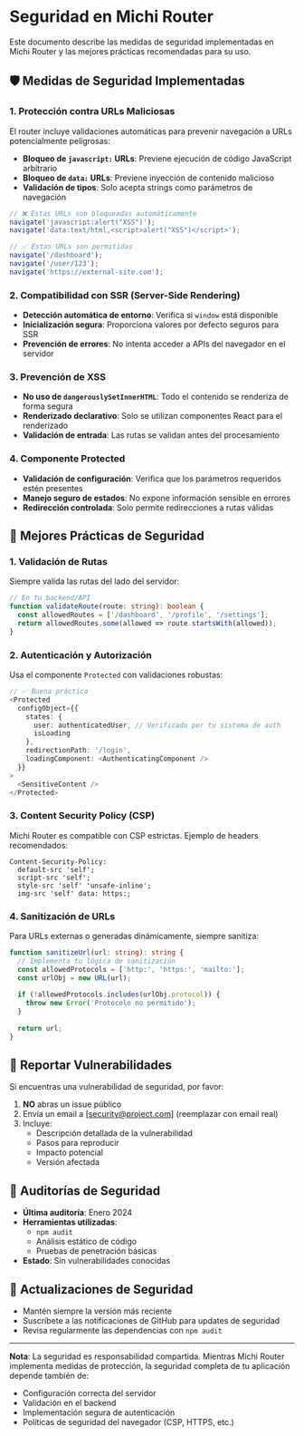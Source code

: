 # Seguridad en Michi Router

Este documento describe las medidas de seguridad implementadas en Michi Router y las mejores prácticas recomendadas para su uso.

## 🛡️ Medidas de Seguridad Implementadas

### 1. Protección contra URLs Maliciosas

El router incluye validaciones automáticas para prevenir navegación a URLs potencialmente peligrosas:

- **Bloqueo de `javascript:` URLs**: Previene ejecución de código JavaScript arbitrario
- **Bloqueo de `data:` URLs**: Previene inyección de contenido malicioso
- **Validación de tipos**: Solo acepta strings como parámetros de navegación

```typescript
// ❌ Estas URLs son bloqueadas automáticamente
navigate('javascript:alert("XSS")');
navigate('data:text/html,<script>alert("XSS")</script>');

// ✅ Estas URLs son permitidas
navigate('/dashboard');
navigate('/user/123');
navigate('https://external-site.com');
```

### 2. Compatibilidad con SSR (Server-Side Rendering)

- **Detección automática de entorno**: Verifica si `window` está disponible
- **Inicialización segura**: Proporciona valores por defecto seguros para SSR
- **Prevención de errores**: No intenta acceder a APIs del navegador en el servidor

### 3. Prevención de XSS

- **No uso de `dangerouslySetInnerHTML`**: Todo el contenido se renderiza de forma segura
- **Renderizado declarativo**: Solo se utilizan componentes React para el renderizado
- **Validación de entrada**: Las rutas se validan antes del procesamiento

### 4. Componente Protected

- **Validación de configuración**: Verifica que los parámetros requeridos estén presentes
- **Manejo seguro de estados**: No expone información sensible en errores
- **Redirección controlada**: Solo permite redirecciones a rutas válidas

## 🔐 Mejores Prácticas de Seguridad

### 1. Validación de Rutas

Siempre valida las rutas del lado del servidor:

```typescript
// En tu backend/API
function validateRoute(route: string): boolean {
  const allowedRoutes = ['/dashboard', '/profile', '/settings'];
  return allowedRoutes.some(allowed => route.startsWith(allowed));
}
```

### 2. Autenticación y Autorización

Usa el componente `Protected` con validaciones robustas:

```typescript
// ✅ Buena práctica
<Protected 
  configObject={{
    states: { 
      user: authenticatedUser, // Verificado por tu sistema de auth
      isLoading 
    },
    redirectionPath: '/login',
    loadingComponent: <AuthenticatingComponent />
  }}
>
  <SensitiveContent />
</Protected>
```

### 3. Content Security Policy (CSP)

Michi Router es compatible con CSP estrictas. Ejemplo de headers recomendados:

```
Content-Security-Policy: 
  default-src 'self'; 
  script-src 'self'; 
  style-src 'self' 'unsafe-inline';
  img-src 'self' data: https:;
```

### 4. Sanitización de URLs

Para URLs externas o generadas dinámicamente, siempre sanitiza:

```typescript
function sanitizeUrl(url: string): string {
  // Implementa tu lógica de sanitización
  const allowedProtocols = ['http:', 'https:', 'mailto:'];
  const urlObj = new URL(url);
  
  if (!allowedProtocols.includes(urlObj.protocol)) {
    throw new Error('Protocolo no permitido');
  }
  
  return url;
}
```

## 🚨 Reportar Vulnerabilidades

Si encuentras una vulnerabilidad de seguridad, por favor:

1. **NO** abras un issue público
2. Envía un email a [security@project.com] (reemplazar con email real)
3. Incluye:
   - Descripción detallada de la vulnerabilidad
   - Pasos para reproducir
   - Impacto potencial
   - Versión afectada

## 📝 Auditorías de Seguridad

- **Última auditoría**: Enero 2024
- **Herramientas utilizadas**: 
  - `npm audit`
  - Análisis estático de código
  - Pruebas de penetración básicas
- **Estado**: Sin vulnerabilidades conocidas

## 🔄 Actualizaciones de Seguridad

- Mantén siempre la versión más reciente
- Suscríbete a las notificaciones de GitHub para updates de seguridad
- Revisa regularmente las dependencias con `npm audit`

---

**Nota**: La seguridad es responsabilidad compartida. Mientras Michi Router implementa medidas de protección, la seguridad completa de tu aplicación depende también de:

- Configuración correcta del servidor
- Validación en el backend
- Implementación segura de autenticación
- Políticas de seguridad del navegador (CSP, HTTPS, etc.)